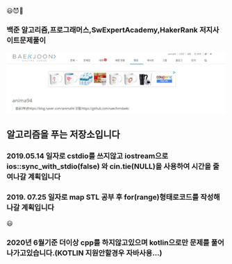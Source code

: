 &#128515;&#128520;&#127752;
### 백준 알고리즘,프로그래머스,SwExpertAcademy,HakerRank 저지사이트문제풀이

![markdown_jamjam](./boj.JPG)

## 알고리즘을 푸는 저장소입니다
### 2019.05.14 일자로 cstdio를 쓰지않고 iostream으로 ios::sync_with_stdio(false) 와 cin.tie(NULL)을 사용하여 시간을 줄여나갈 계획입니다 

### 2019. 07.25 일자로 map STL 공부 후 for(range)형태로코드를 작성해 나갈 계획입니다  
&#128515;
### 2020년 6월기준 더이상 cpp를 하지않고있으며  kotlin으로만 문제를 풀어나가고있습니다.(KOTLIN 지원안할경우 자바사용...)



